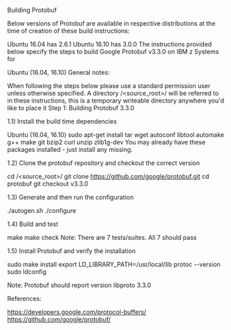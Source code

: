 Building Protobuf

Below versions of Protobuf are available in respective distributions at the time of creation of these build instructions:

Ubuntu 16.04 has 2.6.1
Ubuntu 16.10 has 3.0.0
The instructions provided below specify the steps to build Google Protobuf v3.3.0 on IBM z Systems for


Ubuntu (16.04, 16.10)
General notes:

When following the steps below please use a standard permission user unless otherwise specified.
A directory /<source_root>/ will be referred to in these instructions, this is a temporary writeable directory anywhere you'd like to place it
Step 1: Building Protobuf 3.3.0

1.1) Install the build time dependencies

Ubuntu (16.04, 16.10)
sudo apt-get install tar wget autoconf libtool automake g++ make git bzip2 curl unzip zlib1g-dev
You may already have these packages installed - just install any missing.


1.2) Clone the protobuf repository and checkout the correct version

cd /<source_root>/
git clone https://github.com/google/protobuf.git
cd protobuf
git checkout v3.3.0

1.3) Generate and then run the configuration

./autogen.sh
./configure

1.4) Build and test

make
make check
Note: There are 7 tests/suites. All 7 should pass

1.5) Install Protobuf and verify the installation

sudo make install
export LD_LIBRARY_PATH=/usr/local/lib
protoc --version
sudo ldconfig

Note: Protobuf should report version libproto 3.3.0

References:

https://developers.google.com/protocol-buffers/
https://github.com/google/protobuf/
